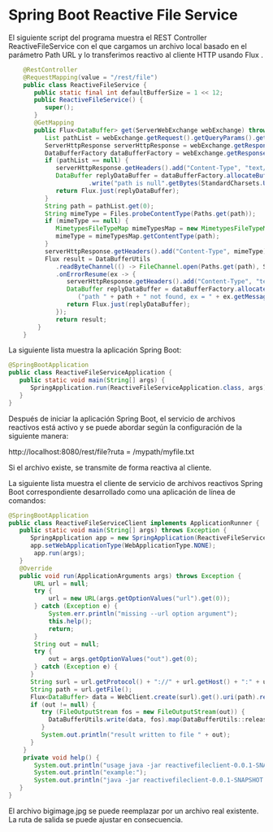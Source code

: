 # Spring Boot Reactive File Service

El siguiente script del programa muestra el REST Controller ReactiveFileService con el que cargamos un archivo local basado en el parámetro Path URL y lo transferimos reactivo al cliente HTTP usando Flux <DataBuffer>.

```java
    @RestController
    @RequestMapping(value = "/rest/file")
    public class ReactiveFileService {
       public static final int defaultBufferSize = 1 << 12;
       public ReactiveFileService() {
          super();
       }
       @GetMapping
       public Flux<DataBuffer> get(ServerWebExchange webExchange) throws Exception {
          List pathList = webExchange.getRequest().getQueryParams().get("path");
          ServerHttpResponse serverHttpResponse = webExchange.getResponse();
          DataBufferFactory dataBufferFactory = webExchange.getResponse().bufferFactory();
          if (pathList == null) {
             serverHttpResponse.getHeaders().add("Content-Type", "text/html; charset=UTF-8");
             DataBuffer replyDataBuffer = dataBufferFactory.allocateBuffer(defaultBufferSize)
                      .write("path is null".getBytes(StandardCharsets.UTF_8));
             return Flux.just(replyDataBuffer);
          }
          String path = pathList.get(0);
          String mimeType = Files.probeContentType(Paths.get(path));
          if (mimeType == null) {
             MimetypesFileTypeMap mimeTypesMap = new MimetypesFileTypeMap();
             mimeType = mimeTypesMap.getContentType(path);
          }
          serverHttpResponse.getHeaders().add("Content-Type", mimeType);
          Flux result = DataBufferUtils
             .readByteChannel(() -> FileChannel.open(Paths.get(path), StandardOpenOption.READ), dataBufferFactory, defaultBufferSize)
             .onErrorResume(ex -> {
                serverHttpResponse.getHeaders().add("Content-Type", "text/html; charset=UTF-8");
                DataBuffer replyDataBuffer = dataBufferFactory.allocateBuffer(defaultBufferSize).write(
                   ("path " + path + " not found, ex = " + ex.getMessage()).getBytes(StandardCharsets.UTF_8));
                return Flux.just(replyDataBuffer);
             });
             return result;
        }
    }

```

La siguiente lista muestra la aplicación Spring Boot:

```java
@SpringBootApplication
public class ReactiveFileServiceApplication {
   public static void main(String[] args) {
      SpringApplication.run(ReactiveFileServiceApplication.class, args);
   }
}

```

Después de iniciar la aplicación Spring Boot, el servicio de archivos reactivos está activo y se puede abordar según la configuración de la siguiente manera:

http://localhost:8080/rest/file?ruta = /mypath/myfile.txt

Si el archivo existe, se transmite de forma reactiva al cliente.

La siguiente lista muestra el cliente de servicio de archivos reactivos Spring Boot correspondiente desarrollado como una aplicación de línea de comandos:

```java
@SpringBootApplication
public class ReactiveFileServiceClient implements ApplicationRunner {
   public static void main(String[] args) throws Exception {
      SpringApplication app = new SpringApplication(ReactiveFileServiceClient.class);
      app.setWebApplicationType(WebApplicationType.NONE);
       app.run(args);
   }
   @Override
   public void run(ApplicationArguments args) throws Exception {
       URL url = null;
       try {
           url = new URL(args.getOptionValues("url").get(0));
       } catch (Exception e) {
           System.err.println("missing --url option argument");
           this.help();
           return;
       }
       String out = null;
       try {
           out = args.getOptionValues("out").get(0);
       } catch (Exception e) {
      }
      String surl = url.getProtocol() + "://" + url.getHost() + ":" + url.getPort();
      String path = url.getFile();
      Flux<DataBuffer> data = WebClient.create(surl).get().uri(path).retrieve().bodyToFlux(DataBuffer.class);
      if (out != null) {
         try (FileOutputStream fos = new FileOutputStream(out)) {
           DataBufferUtils.write(data, fos).map(DataBufferUtils::release).blockLast();
         }
         System.out.println("result written to file " + out);
      }
    }
    private void help() {
       System.out.println("usage java -jar reactivefileclient-0.0.1-SNAPSHOT.jar  --url= --out=");
       System.out.println("example:");
       System.out.println("java -jar reactivefileclient-0.0.1-SNAPSHOT.jar --url=http://localhost:8080/rest/file?path=in/bigimage.jpg --out=out/bigimage.jpg");
   }
}
```

El archivo bigimage.jpg se puede reemplazar por un archivo real existente. La ruta de salida se puede ajustar en consecuencia.